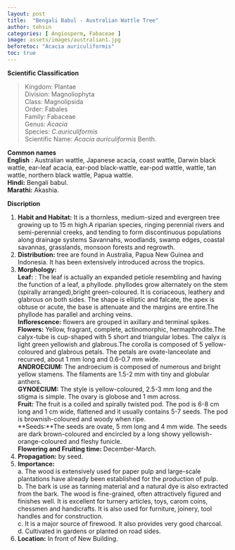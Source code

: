 ```yaml
---
layout: post
title:  "Bengali Babul - Australian Wattle Tree"
author: tehsin
categories: [ Angiosperm, Fabaceae ]
image: assets/images/australian1.jpg
beforetoc: "Acacia auriculiformis"
toc: true
---
```


**Scientific Classification**  
>Kingdom:			Plantae  
>Division:			Magnoliophyta  
>Class:				Magnolipsida  
>Order:				Fabales  
>Family:			Fabaceae  
>Genus:				*Acacia*  
>Species:			*C.auriculiformis*  
>Scientific Name:	*Acacia auriculiformis* Benth.  

**Common names**  
**English** : Australian wattle, Japanese acacia, coast wattle, Darwin black wattle, ear-leaf acacia, ear-pod black-wattle, ear-pod wattle, wattle, tan wattle, northern black wattle, Papua wattle.  
**Hindi:** Bengali babul.  
**Marathi:** Akashia.  
  
**Discription**  
1. **Habit and Habitat:** It is a thornless, medium-sized and evergreen tree growing up to 15 m high.A riparian species, ringing perennial rivers and semi-perennial creeks, and tending to form discontinuous populations along drainage systems Savannahs, woodlands, swamp edges, coastal savannas, grasslands, monsoon forests and regrowth.  
2. **Distribution:** tree are found in Australia, Papua New Guinea and Indonesia. It has been extensively introduced across the tropics.  
3. **Morphology:**  
**Leaf:** : The leaf is actually an expanded petiole resembling and having the function of a leaf, a phyllode. phyllodes  grow alternately on the stem (spirally arranged),bright green-coloured. It is coriaceous, leathery and glabrous on both sides. The shape is elliptic and falcate, the apex is obtuse or acute, the base is attenuate and the margins are entire.The phyllode has parallel and arching veins.  
**Inflorescence:** flowers are grouped in axillary and terminal spikes.  
**Flowers:** Yellow, fragrant, complete, actinomorphic, hermaphrodite.The calyx-tube is cup-shaped with 5 short and triangular lobes. The calyx is light green yellowish and glabrous.The corolla is composed of 5 yellow-coloured and glabrous petals. The petals are ovate-lanceolate and recurved, about 1 mm long and 0.6-0.7 mm wide.  
**ANDROECIUM:** The androecium is composed of numerous and bright yellow stamens. The filaments are 1.5-2 mm with tiny and globular anthers.  
**GYNOECIUM:**  The style is yellow-coloured, 2.5-3 mm long and the stigma is simple. The ovary is globose and 1 mm across.  
**Fruit:** The fruit  is a coiled and spirally twisted pod. The pod is 6-8 cm long and 1 cm wide, flattened and it usually contains 5-7 seeds. The pod is brownish-coloured and woody when ripe.  
**Seeds:**The seeds are ovate, 5 mm long and 4 mm wide. The seeds are dark brown-coloured and encircled by a long showy yellowish-orange-coloured and fleshy funicle.  
**Flowering and Fruiting time:** December-March.  
4. **Propagation:** by seed.  
5. **Importance:**  
a. The wood is extensively used for paper pulp and large-scale plantations have already been established for the production of pulp.  
b. The bark is use as tanning material and a natural dye is also extracted from the bark. The wood is fine-grained, often attractively figured and finishes well. It is excellent for turnery articles, toys, carom coins, chessmen and handicrafts. It is also used for furniture, joinery, tool handles and for construction.  
c. It is a major source of firewood. It also provides very good charcoal.  
d. Cultivated in gardens or planted on road sides.  
6. **Location:** In front of New Building.  
